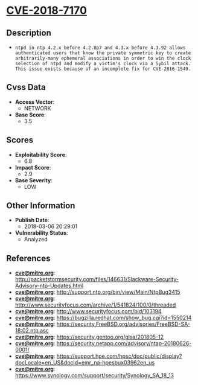 
# [CVE-2018-7170](http://packetstormsecurity.com/files/146631/Slackware-Security-Advisory-ntp-Updates.html)

## Description

- `ntpd in ntp 4.2.x before 4.2.8p7 and 4.3.x before 4.3.92 allows authenticated users that know the private symmetric key to create arbitrarily-many ephemeral associations in order to win the clock selection of ntpd and modify a victim's clock via a Sybil attack. This issue exists because of an incomplete fix for CVE-2016-1549.`

## Cvss Data

- **Access Vector**:
  - NETWORK
- **Base Score**:
  - 3.5

## Scores

- **Exploitability Score**:
  - 6.8
- **Impact Score**:
  - 2.9
- **Base Severity**:
  - LOW

## Other Information

- **Publish Date**:
  - 2018-03-06 20:29:01
- **Vulnerability Status**:
  - Analyzed

## References

- **cve@mitre.org**: http://packetstormsecurity.com/files/146631/Slackware-Security-Advisory-ntp-Updates.html
- **cve@mitre.org**: http://support.ntp.org/bin/view/Main/NtpBug3415
- **cve@mitre.org**: http://www.securityfocus.com/archive/1/541824/100/0/threaded
- **cve@mitre.org**: http://www.securityfocus.com/bid/103194
- **cve@mitre.org**: https://bugzilla.redhat.com/show_bug.cgi?id=1550214
- **cve@mitre.org**: https://security.FreeBSD.org/advisories/FreeBSD-SA-18:02.ntp.asc
- **cve@mitre.org**: https://security.gentoo.org/glsa/201805-12
- **cve@mitre.org**: https://security.netapp.com/advisory/ntap-20180626-0001/
- **cve@mitre.org**: https://support.hpe.com/hpsc/doc/public/display?docLocale=en_US&docId=emr_na-hpesbux03962en_us
- **cve@mitre.org**: https://www.synology.com/support/security/Synology_SA_18_13
